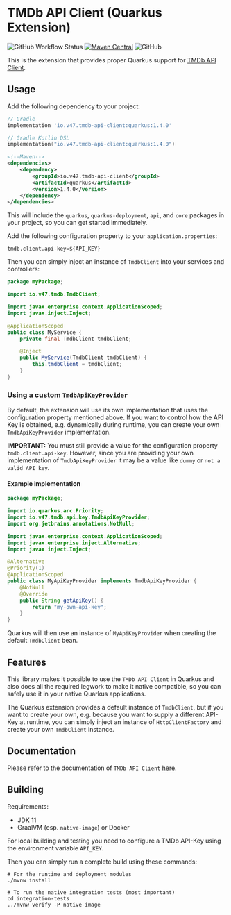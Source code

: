 # TMDb API Client (Quarkus Extension)

![GitHub Workflow Status](https://img.shields.io/github/actions/workflow/status/v47-io/tmdb-api-client-quarkus/build.yml?branch=main)
[![Maven Central](https://img.shields.io/maven-central/v/io.v47.tmdb-api-client/quarkus)](https://search.maven.org/artifact/io.v47.tmdb-api-client/quarkus)
![GitHub](https://img.shields.io/github/license/v47-io/tmdb-api-client-quarkus)

This is the extension that provides proper Quarkus support for [TMDb API Client][tmdb-api-client].

[tmdb-api-client]: https://github.com/v47-io/tmdb-api-client

## Usage

Add the following dependency to your project:

```groovy
// Gradle
implementation 'io.v47.tmdb-api-client:quarkus:1.4.0'
```

```kotlin
// Gradle Kotlin DSL
implementation("io.v47.tmdb-api-client:quarkus:1.4.0")
```

```xml
<!--Maven-->
<dependencies>
    <dependency>
        <groupId>io.v47.tmdb-api-client</groupId>
        <artifactId>quarkus</artifactId>
        <version>1.4.0</version>
    </dependency>
</dependencies>
```

This will include the `quarkus`, `quarkus-deployment`, `api`, and `core` packages in your project,
so you can get started immediately.

Add the following configuration property to your `application.properties`:

```properties
tmdb.client.api-key=${API_KEY}
```

Then you can simply inject an instance of `TmdbClient` into your services and controllers:

```java
package myPackage;

import io.v47.tmdb.TmdbClient;

import javax.enterprise.context.ApplicationScoped;
import javax.inject.Inject;

@ApplicationScoped
public class MyService {
    private final TmdbClient tmdbClient;

    @Inject
    public MyService(TmdbClient tmdbClient) {
        this.tmdbClient = tmdbClient;
    }
}
```

### Using a custom `TmdbApiKeyProvider`

By default, the extension will use its own implementation that uses the configuration property
mentioned above. If you want to control how the API Key is obtained, e.g. dynamically during
runtime, you can create your own `TmdbApiKeyProvider` implementation.

__IMPORTANT:__ You must still provide a value for the configuration property `tmdb.client.api-key`.
However, since you are providing your own implementation of `TmdbApiKeyProvider` it may be a value
like `dummy` or `not a valid API key`.

#### Example implementation

```java
package myPackage;

import io.quarkus.arc.Priority;
import io.v47.tmdb.api.key.TmdbApiKeyProvider;
import org.jetbrains.annotations.NotNull;

import javax.enterprise.context.ApplicationScoped;
import javax.enterprise.inject.Alternative;
import javax.inject.Inject;

@Alternative
@Priority(1)
@ApplicationScoped
public class MyApiKeyProvider implements TmdbApiKeyProvider {
    @NotNull
    @Override
    public String getApiKey() {
        return "my-own-api-key";
    }
}
```

Quarkus will then use an instance of `MyApiKeyProvider` when creating the default `TmdbClient` bean.

## Features

This library makes it possible to use the `TMDb API Client` in Quarkus and also does all the
required legwork to make it native compatible, so you can safely use it in your native Quarkus
applications.

The Quarkus extension provides a default instance of `TmdbClient`, but if you want to create your
own, e.g. because you want to supply a different API-Key at runtime, you can simply inject an
instance of `HttpClientFactory` and create your own `TmdbClient` instance.

## Documentation

Please refer to the documentation of `TMDb API Client` [here][tmdb-api-client-docs].

[tmdb-api-client-docs]: https://v47-io.github.io/tmdb-api-client/

## Building

Requirements:

- JDK 11
- GraalVM (esp. `native-image`) or Docker

For local building and testing you need to configure a TMDb API-Key using the environment variable
`API_KEY`.

Then you can simply run a complete build using these commands:

```shell
# For the runtime and deployment modules
./mvnw install

# To run the native integration tests (most important)
cd integration-tests
../mvnw verify -P native-image
```
